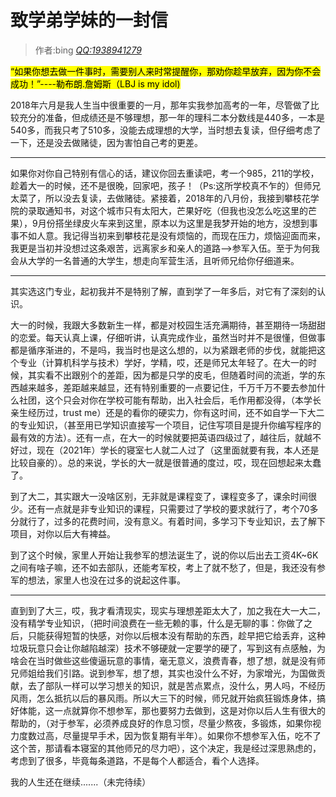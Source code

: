 # 致学弟学妹的一封信

> 作者:bing *[QQ:1938941279](http://wpa.qq.com/msgrd?v=3&amp;uin=1938941279&amp;site=qq&amp;menu=yes)*

<mark>“如果你想去做一件事时，需要别人来时常提醒你，那劝你趁早放弃，因为你不会成功！”----勒布朗.詹姆斯（LBJ is my idol)</mark>

2018年六月是我人生当中很重要的一月，那年实我参加高考的一年，尽管做了比较充分的准备，但成绩还是不够理想，那一年的理科二本分数线是440多，一本是540多，而我只考了510多，没能去成理想的大学，当时想去复读，但仔细考虑了一下，还是没去做赌徒，因为害怕自己考的更差。

---

如果你对你自己特别有信心的话，建议你回去重读吧，考一个985，211的学校，趁着大一的时候，还不是很晚，回家吧，孩子！（Ps:这所学校真不乍的）但师兄太菜了，所以没去复读，去做赌徒。紧接着，2018年的八月份，我接到攀枝花学院的录取通知书，对这个城市只有太阳大，芒果好吃（但我也没怎么吃这里的芒果），9月份搭坐绿皮火车来到这里，原本以为这里是我梦开始的地方，没想到事事不如人意。我记得当初来到攀枝花是没有烦恼的，而现在压力，烦恼迎面而来，我更是当初并没想过这条艰苦，远离家乡和亲人的道路——>参军入伍。至于为何我会从大学的一名普通的大学生，想走向军营生活，且听师兄给你仔细道来。

---

其实选这门专业，起初我并不是特别了解，直到学了一年多后，对它有了深刻的认识。

大一的时候，我跟大多数新生一样，都是对校园生活充满期待，甚至期待一场甜甜的恋爱。每天认真上课，仔细听讲，认真完成作业，虽然当时并不是很懂，但做事都是循序渐进的，不是吗，我当时也是这么想的，以为紧跟老师的步伐，就能把这个专业（计算机科学与技术）学好，学精，哎，还是师兄太年轻了。在大一的时候，其实看不出跟别个的差距，因为都是只学的皮毛，但随着时间的流逝，学的东西越来越多，差距越来越显，还有特别重要的一点要记住，千万千万不要去参加什么社团，这个只会对你在学校可能有帮助，出入社会后，毛作用都没得，（本学长亲生经历过，trust me）还是的看你的硬实力，你有这时间，还不如自学一下大二的专业知识，（甚至用已学知识直接写一个项目，记住写项目是提升你编写程序的最有效的方法）。还有一点，在大一的时候就要把英语四级过了，越往后，就越不好过，现在（2021年）学长的寝室七人就二人过了（这里面就要有我，本人还是比较自豪的）。总的来说，学长的大一就是很普通的度过，哎，现在回想起来太蠢了。

到了大二，其实跟大一没啥区别，无非就是课程变了，课程变多了，课余时间很少。还有一点就是非专业知识的课程，只需要过了学校的要求就行了，考个70多分就行了，过多的花费时间，没有意义。有着时间，多学习下专业知识，去了解下项目，对你以后大有裨益。

到了这个时候，家里人开始让我参军的想法诞生了，说的你以后出去工资4K~6K之间有啥子嘛，还不如去部队，还能考军校，考上了就不愁了，但是，我还没有参军的想法，家里人也没在过多的说起这件事。

---

直到到了大三，哎，我才看清现实，现实与理想差距太大了，加之我在大一大二，没有精学专业知识，（把时间浪费在一些无赖的事，什么是无聊的事：你做了之后，只能获得短暂的快感，对你以后根本没有帮助的东西，趁早把它给丢弃，这种垃圾玩意只会让你越陷越深）技术不够硬就一定要学的硬了，写到这有点感触，为啥会在当时做些这些傻逼玩意的事情，毫无意义，浪费青春，想了想，就是没有师兄师姐给我们引路。说到参军，想了想，其实也没什么不好，为家增光，为国做贡献，去了部队一样可以学习想关的知识，就是苦点累点，没什么，男人吗，不经历风雨，怎么抵抗以后的暴风雨。所以大三下的时候，师兄就开始疯狂锻炼身体，搞好体能，这一点就算你不想参军，那也要努力去做到，这是对你以后人生有很大的帮助的，（对于参军，必须养成良好的作息习惯，尽量少熬夜，多锻炼，如果你视力度数过高，尽量提早手术，因为恢复期有半年）。如果你不想参军入伍，吃不了这个苦，那请看本寝室的其他师兄的尽力吧），这个决定，我是经过深思熟虑的，考虑到了很多，毕竟每条道路，不是每个人都适合，看个人选择。

我的人生还在继续.......（未完待续）
